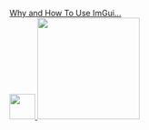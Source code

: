 [Why and How To Use ImGui...](https://youtu.be/U1BnzWX194Q)  
<a href="https://youtu.be/U1BnzWX194Q" target="_blank"><img src="https://yt3.ggpht.com/ytc/AKedOLTFcCOoDXsUzwTEq9FB2t1IfX_lubtgVHsa6VqliQ=s176-c-k-c0x00ffffff-no-rj" width="45" link="https://youtu.be/U1BnzWX194Q"> <a href="https://youtu.be/U1BnzWX194Q" target="_blank"><img src="https://www.gstatic.com/youtube/img/branding/youtubelogo/svg/youtubelogo.svg" width="180" link="https://www.youtube.com/c/CodeTechandTutorials">  

